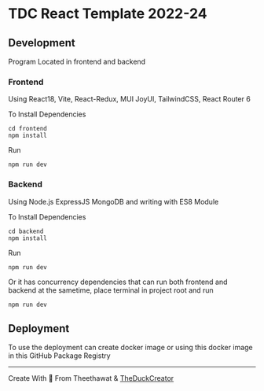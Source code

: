 # TDC React Template 2022-24

## Development

Program Located in frontend and backend

### Frontend

Using React18, Vite, React-Redux, MUI JoyUI, TailwindCSS, React Router 6

To Install Dependencies

```
cd frontend
npm install
```

Run

```
npm run dev
```

### Backend

Using Node.js ExpressJS MongoDB and writing with ES8 Module

To Install Dependencies

```
cd backend
npm install
```

Run

```
npm run dev
```

Or it has concurrency dependencies that can run both frontend and backend at the sametime, place terminal in project root and run

```
npm run dev
```

## Deployment

To use the deployment can create docker image or using this docker image in this GitHub Package Registry

---

Create With 🩷 From Theethawat & [TheDuckCreator](https://theduckcreator.in.th)
